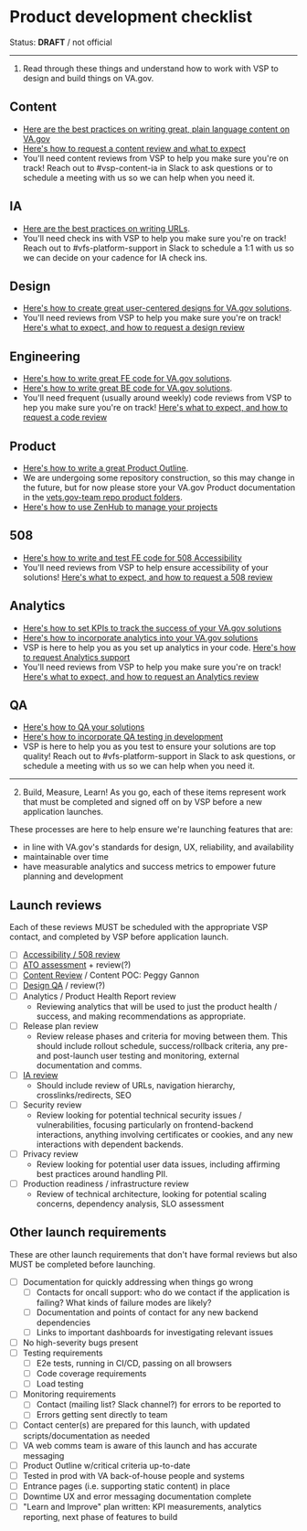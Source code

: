 # Product development checklist

Status: **DRAFT** / not official

---

1. Read through these things and understand how to work with VSP to design and build things on VA.gov.

## Content
- [Here are the best practices on writing great, plain language content on VA.gov](https://design.va.gov/content-style-guide/)
- [Here's how to request a content review and what to expect](https://github.com/department-of-veterans-affairs/va.gov-team/blob/master/Practice%20Areas/Content/content-review-process.md)
- You'll need content reviews from VSP to help you make sure you're on track! Reach out to #vsp-content-ia in Slack to ask questions or to schedule a meeting with us so we can help when you need it. 

## IA
- [Here are the best practices on writing URLs](https://github.com/department-of-veterans-affairs/vets.gov-team/blob/master/Practice%20Areas/Information%20Architecture/URL%20Creation%20Process%20and%20Guidelines.md).
- You'll need check ins with VSP to help you make sure you're on track! Reach out to #vfs-platform-support in Slack to schedule a 1:1 with us so we can decide on your cadence for IA check ins.

## Design
- [Here's how to create great user-centered designs for VA.gov solutions](https://design.va.gov/documentation/designers).
- You'll need reviews from VSP to help you make sure you're on track! [Here's what to expect, and how to request a design review](https://github.com/department-of-veterans-affairs/va.gov-vfs-teams/blob/master/Request-Reviews/request-design-qa.md)

## Engineering
- [Here's how to write great FE code for VA.gov solutions](https://department-of-veterans-affairs.github.io/veteran-facing-services-tools/).
- [Here's how to write great BE code for VA.gov solutions](https://github.com/department-of-veterans-affairs/vets.gov-team/tree/master/Practice%20Areas/Engineering/Backend).
- You'll need frequent (usually around weekly) code reviews from VSP to hep you make sure you're on track! [Here's what to expect, and how to request a code review](https://github.com/department-of-veterans-affairs/va.gov-team/blob/master/Practice%20Areas/Engineering/code_review_guidelines.md)

## Product
- [Here's how to write a great Product Outline](https://github.com/department-of-veterans-affairs/vets.gov-team/blob/master/Practice%20Areas/Product/ProductOutline.md).
- We are undergoing some repository construction, so this may change in the future, but for now please store your VA.gov Product documentation in the [vets.gov-team repo product folders](https://github.com/department-of-veterans-affairs/vets.gov-team/tree/master/Products).
- [Here's how to use ZenHub to manage your projects](https://github.com/department-of-veterans-affairs/va.gov-vfs-teams/blob/master/Onboarding/zenhub_product_management.pdf)

## 508
- [Here's how to write and test FE code for 508 Accessibility](https://github.com/department-of-veterans-affairs/va.gov-vfs-teams/blob/master/Onboarding/508-accessibility-best-practices.md)
- You'll need reviews from VSP to help ensure accessibility of your solutions! [Here's what to expect, and how to request a 508 review](/)

## Analytics
- [Here's how to set KPIs to track the success of your VA.gov solutions](/)
- [Here's how to incorporate analytics into your VA.gov solutions](/)
- VSP is here to help you as you set up analytics in your code. [Here's how to request Analytics support](/)
- You'll need reviews from VSP to help you make sure you're on track! [Here's what to expect, and how to request an Analytics review](/)

## QA

- [Here's how to QA your solutions](https://github.com/department-of-veterans-affairs/vets.gov-team/blob/master/Practice%20Areas/QA/How%20To%20Coordinate%20QA%20Testing.md)
- [Here's how to incorporate QA testing in development](https://github.com/department-of-veterans-affairs/va.gov-vfs-teams/tree/master/DeveloperDocs/testing)
- VSP is here to help you as you test to ensure your solutions are top quality! Reach out to #vfs-platform-support in Slack to ask questions, or schedule a meeting with us so we can help when you need it.

---

2. Build, Measure, Learn! As you go, each of these items represent work that must be completed and signed off on by VSP before a new application launches.

These processes are here to help ensure we're launching features that are:
* in line with VA.gov's standards for design, UX, reliability, and availability
* maintainable over time
* have measurable analytics and success metrics to empower future planning and development

## Launch reviews

Each of these reviews MUST be scheduled with the appropriate VSP contact, and completed by VSP before application launch.

- [ ]   [Accessibility / 508 review](https://github.com/department-of-veterans-affairs/va.gov-vfs-teams/blob/master/Request-Reviews/request-508-review.md)
- [ ]   [ATO assessment](https://github.com/department-of-veterans-affairs/va.gov-vfs-teams/blob/master/Request-Reviews/request-ato-reviews.md) + review(?)
- [ ]   [Content Review](https://github.com/department-of-veterans-affairs/va.gov-team/blob/master/Practice%20Areas/Content/content-review-process.md) / Content POC: Peggy Gannon
- [ ]   [Design QA](https://github.com/department-of-veterans-affairs/va.gov-vfs-teams/blob/master/Request-Reviews/request-design-qa.md) / review(?)
- [ ]   Analytics / Product Health Report review
    *   Reviewing analytics that will be used to just the product health / success, and making recommendations as appropriate.
- [ ]   Release plan review
    *   Review release phases and criteria for moving between them. This should include rollout schedule, success/rollback criteria, any pre- and post-launch user testing and monitoring, external documentation and comms.
- [ ]   [IA review](https://github.com/department-of-veterans-affairs/va.gov-vfs-teams/blob/master/Request-Reviews/request-ia-review.md)
    *   Should include review of URLs, navigation hierarchy, crosslinks/redirects, SEO
- [ ]   Security review
    *   Review looking for potential technical security issues / vulnerabilities, focusing particularly on frontend-backend interactions, anything involving certificates or cookies, and any new interactions with dependent backends.
- [ ]   Privacy review
    *   Review looking for potential user data issues, including affirming best practices around handling PII.
- [ ]   Production readiness / infrastructure review
    *   Review of technical architecture, looking for potential scaling concerns, dependency analysis, SLO assessment
    
## Other launch requirements

These are other launch requirements that don't have formal reviews but also MUST be completed before launching.

- [ ]   Documentation for quickly addressing when things go wrong
    - [ ]   Contacts for oncall support: who do we contact if the application is failing? What kinds of failure modes are likely?
    - [ ]   Documentation and points of contact for any new backend dependencies
    - [ ]   Links to important dashboards for investigating relevant issues
- [ ]   No high-severity bugs present
- [ ]   Testing requirements
    - [ ]   E2e tests, running in CI/CD, passing on all browsers
    - [ ]   Code coverage requirements
    - [ ]   Load testing
- [ ]   Monitoring requirements
    - [ ]   Contact (mailing list? Slack channel?) for errors to be reported to
    - [ ]   Errors getting sent directly to team
- [ ]   Contact center(s) are prepared for this launch, with updated scripts/documentation as needed
- [ ]   VA web comms team is aware of this launch and has accurate messaging
- [ ]   Product Outline w/critical criteria up-to-date
- [ ]   Tested in prod with VA back-of-house people and systems
- [ ]   Entrance pages (i.e. supporting static content) in place
- [ ]   Downtime UX and error messaging documentation complete
- [ ]   "Learn and Improve" plan written: KPI measurements, analytics reporting, next phase of features to build
